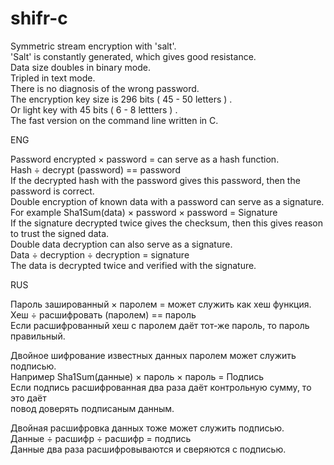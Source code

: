 # shifr-c
Symmetric stream encryption with 'salt'.<br>
'Salt' is constantly generated, which gives good resistance.<br>
Data size doubles in binary mode.<br>
Tripled in text mode.<br>
There is no diagnosis of the wrong password.<br>
The encryption key size is 296 bits ( 45 - 50 letters ) .<br>
Or light key with 45 bits ( 6 - 8 lettters ) .<br>
The fast version on the command line written in C.<br>
<p>
ENG<br>

Password encrypted × password = can serve as a hash function.<br>
Hash ÷ decrypt (password) == password<br>
If the decrypted hash with the password gives this password, then the password is correct.<br>
Double encryption of known data with a password can serve as a signature.<br>
For example Sha1Sum(data) × password × password = Signature<br>
If the signature decrypted twice gives the checksum, then this gives reason to trust the signed data.<br>
Double data decryption can also serve as a signature.<br>
Data ÷ decryption ÷ decryption = signature<br>
The data is decrypted twice and verified with the signature.<br>
</p>
<p>
RUS<br>

Пароль зашированный × паролем = может служить как хеш функция.<br>
Хеш ÷ расшифровать (паролем) == пароль<br>
Если расшифрованный хеш с паролем даёт тот-же пароль, то пароль правильный.<br>

Двойное шифрование известных данных паролем может служить подписью.<br>
Например Sha1Sum(данные) × пароль × пароль = Подпись<br>
Если подпись расшифрованная два раза даёт контрольную сумму, то это даёт <br>
повод доверять подписаным данным.<br>

Двойная расшифровка данных тоже может служить подписью.<br>
Данные ÷ расшифр ÷ расшифр = подпись<br>
Данные два раза расшифровываются и сверяются с подписью.<br>
</p>
